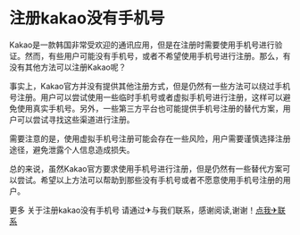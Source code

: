 # 注册kakao没有手机号

Kakao是一款韩国非常受欢迎的通讯应用，但是在注册时需要使用手机号进行验证。然而，有些用户可能没有手机号，或者不希望使用手机号进行注册。那么，有没有其他方法可以注册Kakao呢？

事实上，Kakao官方并没有提供其他注册方式，但是仍然有一些方法可以绕过手机号注册。用户可以尝试使用一些临时手机号或者虚拟手机号进行注册，这样可以避免使用真实手机号。另外，一些第三方平台也可能提供手机号注册的替代方案，用户可以尝试寻找这些渠道进行注册。

需要注意的是，使用虚拟手机号注册可能会存在一些风险，用户需要谨慎选择注册途径，避免泄露个人信息造成损失。

总的来说，虽然Kakao官方要求使用手机号进行注册，但是仍然有一些替代方案可以尝试。希望以上方法可以帮助到那些没有手机号或者不愿意使用手机号注册的用户。

更多 关于注册kakao没有手机号 请通过✈与我们联系，感谢阅读,谢谢！[点我✈联系](https://ads.k02.cc)